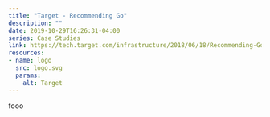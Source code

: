 ```yaml
---
title: "Target - Recommending Go"
description: ""
date: 2019-10-29T16:26:31-04:00
series: Case Studies
link: https://tech.target.com/infrastructure/2018/06/18/Recommending-GoLang-at-Target.html
resources:
- name: logo
  src: logo.svg
  params:
    alt: Target
---
```

 fooo